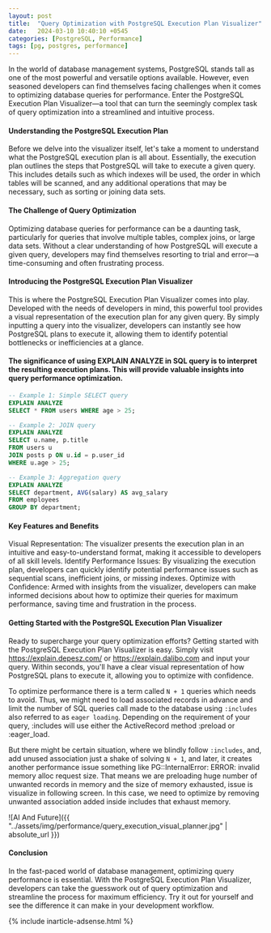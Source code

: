 ```yaml
---
layout: post
title:  "Query Optimization with PostgreSQL Execution Plan Visualizer"
date:   2024-03-10 10:40:10 +0545
categories: [PostgreSQL, Performance]
tags: [pg, postgres, performance]
---
```


In the world of database management systems, PostgreSQL stands tall as one of the most powerful and versatile options available. However, even seasoned developers can find themselves facing challenges when it comes to optimizing database queries for performance. Enter the PostgreSQL Execution Plan Visualizer—a tool that can turn the seemingly complex task of query optimization into a streamlined and intuitive process.

#### Understanding the PostgreSQL Execution Plan

Before we delve into the visualizer itself, let's take a moment to understand what the PostgreSQL execution plan is all about. Essentially, the execution plan outlines the steps that PostgreSQL will take to execute a given query. This includes details such as which indexes will be used, the order in which tables will be scanned, and any additional operations that may be necessary, such as sorting or joining data sets.

#### The Challenge of Query Optimization

Optimizing database queries for performance can be a daunting task, particularly for queries that involve multiple tables, complex joins, or large data sets. Without a clear understanding of how PostgreSQL will execute a given query, developers may find themselves resorting to trial and error—a time-consuming and often frustrating process.

#### Introducing the PostgreSQL Execution Plan Visualizer

This is where the PostgreSQL Execution Plan Visualizer comes into play. Developed with the needs of developers in mind, this powerful tool provides a visual representation of the execution plan for any given query. By simply inputting a query into the visualizer, developers can instantly see how PostgreSQL plans to execute it, allowing them to identify potential bottlenecks or inefficiencies at a glance.

#### The significance of using EXPLAIN ANALYZE in SQL query is to interpret the resulting execution plans. This will provide valuable insights into query performance optimization.


```Sql
-- Example 1: Simple SELECT query
EXPLAIN ANALYZE
SELECT * FROM users WHERE age > 25;

-- Example 2: JOIN query
EXPLAIN ANALYZE
SELECT u.name, p.title
FROM users u
JOIN posts p ON u.id = p.user_id
WHERE u.age > 25;

-- Example 3: Aggregation query
EXPLAIN ANALYZE
SELECT department, AVG(salary) AS avg_salary
FROM employees
GROUP BY department;
```

#### Key Features and Benefits

Visual Representation: The visualizer presents the execution plan in an intuitive and easy-to-understand format, making it accessible to developers of all skill levels.
Identify Performance Issues: By visualizing the execution plan, developers can quickly identify potential performance issues such as sequential scans, inefficient joins, or missing indexes.
Optimize with Confidence: Armed with insights from the visualizer, developers can make informed decisions about how to optimize their queries for maximum performance, saving time and frustration in the process.

#### Getting Started with the PostgreSQL Execution Plan Visualizer

Ready to supercharge your query optimization efforts? Getting started with the PostgreSQL Execution Plan Visualizer is easy. Simply visit https://explain.depesz.com/ or https://explain.dalibo.com and input your query. Within seconds, you'll have a clear visual representation of how PostgreSQL plans to execute it, allowing you to optimize with confidence.

To optimize performance there is a term called `N + 1` queries which needs to avoid. Thus, we might need to load associated records in advance and limit the number of SQL queries call made to the database using `:includes` also referred to as `eager loading`. Depending on the requirement of your query, :includes will use either the ActiveRecord method :preload or :eager_load.

But there might be certain situation, where we blindly follow `:includes`, and, add unused association just a shake of solving `N + 1`, and later, it creates another performance issue something like PG::InternalError: ERROR: invalid memory alloc request size. That means we are preloading huge number of unwanted records in memory and the size of memory exhausted, issue is visualize in following screen. In this case, we need to optimize by removing unwanted association added inside includes that exhaust memory.

![AI And Future]({{ "../assets/img/performance/query_execution_visual_planner.jpg" | absolute_url }})

#### Conclusion

In the fast-paced world of database management, optimizing query performance is essential. With the PostgreSQL Execution Plan Visualizer, developers can take the guesswork out of query optimization and streamline the process for maximum efficiency. Try it out for yourself and see the difference it can make in your development workflow.

{% include inarticle-adsense.html %}

